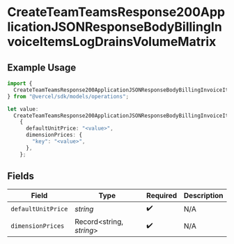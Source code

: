 # CreateTeamTeamsResponse200ApplicationJSONResponseBodyBillingInvoiceItemsLogDrainsVolumeMatrix

## Example Usage

```typescript
import {
  CreateTeamTeamsResponse200ApplicationJSONResponseBodyBillingInvoiceItemsLogDrainsVolumeMatrix,
} from "@vercel/sdk/models/operations";

let value:
  CreateTeamTeamsResponse200ApplicationJSONResponseBodyBillingInvoiceItemsLogDrainsVolumeMatrix =
    {
      defaultUnitPrice: "<value>",
      dimensionPrices: {
        "key": "<value>",
      },
    };
```

## Fields

| Field                    | Type                     | Required                 | Description              |
| ------------------------ | ------------------------ | ------------------------ | ------------------------ |
| `defaultUnitPrice`       | *string*                 | :heavy_check_mark:       | N/A                      |
| `dimensionPrices`        | Record<string, *string*> | :heavy_check_mark:       | N/A                      |